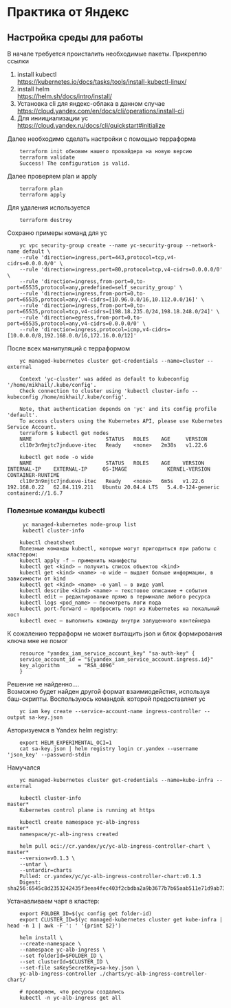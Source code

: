 # Практика от Яндекс
## Настройка среды для работы
В начале требуется происталить необходимые пакеты.
Прикреплю ссылки </br>
1) install kubectl </br>
https://kubernetes.io/docs/tasks/tools/install-kubectl-linux/ </br>
2) install helm </br>
https://helm.sh/docs/intro/install/ </br>
3) Установка cli для яндекс-облака в данном случае </br>
https://cloud.yandex.com/en/docs/cli/operations/install-cli </br>
4) Для иниициализации yc </br>
https://cloud.yandex.ru/docs/cli/quickstart#initialize </br>

Далее необходимо сделать настройки с помощью терраформа </br>

        terraform init обновим нашего провайдера на новую версию
        terraform validate
        Success! The configuration is valid.

Далее проверяем plan и apply

        terraform plan
        terraform apply
Для удаления используется

        terraform destroy
Сохраню примеры команд для yc

        yc vpc security-group create --name yc-security-group --network-name default \
        --rule 'direction=ingress,port=443,protocol=tcp,v4-cidrs=0.0.0.0/0' \
        --rule 'direction=ingress,port=80,protocol=tcp,v4-cidrs=0.0.0.0/0' \
        --rule 'direction=ingress,from-port=0,to-port=65535,protocol=any,predefined=self_security_group' \
        --rule 'direction=ingress,from-port=0,to-port=65535,protocol=any,v4-cidrs=[10.96.0.0/16,10.112.0.0/16]' \
        --rule 'direction=ingress,from-port=0,to-port=65535,protocol=tcp,v4-cidrs=[198.18.235.0/24,198.18.248.0/24]' \
        --rule 'direction=egress,from-port=0,to-port=65535,protocol=any,v4-cidrs=0.0.0.0/0' \
        --rule 'direction=ingress,protocol=icmp,v4-cidrs=[10.0.0.0/8,192.168.0.0/16,172.16.0.0/12]' 
После всех манипуляций с терраформом 

        yc managed-kubernetes cluster get-credentials --name=cluster --external

        Context 'yc-cluster' was added as default to kubeconfig '/home/mikhail/.kube/config'.
        Check connection to cluster using 'kubectl cluster-info --kubeconfig /home/mikhail/.kube/config'.

        Note, that authentication depends on 'yc' and its config profile 'default'.
        To access clusters using the Kubernetes API, please use Kubernetes Service Account.
        terraform $ kubectl get nodes                                         
        NAME                        STATUS   ROLES    AGE     VERSION
        cl10r3n9mjtc7jnduove-itec   Ready    <none>   2m38s   v1.22.6

        kubectl get node -o wide    
        NAME                        STATUS   ROLES    AGE    VERSION   INTERNAL-IP    EXTERNAL-IP     OS-IMAGE             KERNEL-VERSION      CONTAINER-RUNTIME
        cl10r3n9mjtc7jnduove-itec   Ready    <none>   6m5s   v1.22.6   192.168.0.22   62.84.119.211   Ubuntu 20.04.4 LTS   5.4.0-124-generic   containerd://1.6.7

### Полезные команды kubectl

         yc managed-kubernetes node-group list
         kubectl cluster-info 

        kubectl cheatsheet
        Полезные команды kubectl, которые могут пригодиться при работы с кластером:
        kubectl apply -f — применить манифесты
        kubectl get <kind> — получить список объектов <kind>
        kubectl get <kind> <name> -o wide — выдает больше информации, в зависимости от kind
        kubectl get <kind> <name> -o yaml — в виде yaml
        kubectl describe <kind> <name> — текстовое описание + события
        kubectl edit — редактирование прямо в терминале любого ресурса
        kubectl logs <pod_name> — посмотреть логи пода
        kubectl port-forward — пробросить порт из Kubernetes на локальный хост
        kubectl exec — выполнить команду внутри запущенного контейнера

К сожалению терраформ не может вытащить json и блок формирования ключа мне не помог

        resource "yandex_iam_service_account_key" "sa-auth-key" {
        service_account_id = "${yandex_iam_service_account.ingress.id}"
        key_algorithm      = "RSA_4096"
        }

Решение не найденно....</br> Возможно будет найден другой формат взаимиодейстия, используя баш-скрипты.
Воспользуюсь командой. которой предоставляет yc

        yc iam key create --service-account-name ingress-controller --output sa-key.json
Авторизуемся в Yandex helm registry:

        export HELM_EXPERIMENTAL_OCI=1
        cat sa-key.json | helm registry login cr.yandex --username 'json_key' --password-stdin

Намучался

        yc managed-kubernetes cluster get-credentials --name=kube-infra --external  

        kubectl cluster-info                                                                                                                                         master*
        Kubernetes control plane is running at https

        kubectl create namespace yc-alb-ingress                                                                                                                      master*
        namespace/yc-alb-ingress created

        helm pull oci://cr.yandex/yc/yc-alb-ingress-controller-chart \                                                                                               master*
        --version=v0.1.3 \
        --untar \
        --untardir=charts
        Pulled: cr.yandex/yc/yc-alb-ingress-controller-chart:v0.1.3
        Digest: sha256:6545c8d2353242435f3eea4fec403f2cbdba2a9b3677b7b65aab511e71d9ab73

Устанавливаем чарт в кластер:

        export FOLDER_ID=$(yc config get folder-id)
        export CLUSTER_ID=$(yc managed-kubernetes cluster get kube-infra | head -n 1 | awk -F ': ' '{print $2}')

        helm install \
        --create-namespace \
        --namespace yc-alb-ingress \
        --set folderId=$FOLDER_ID \
        --set clusterId=$CLUSTER_ID \
        --set-file saKeySecretKey=sa-key.json \
        yc-alb-ingress-controller ./charts/yc-alb-ingress-controller-chart/

        # проверяем, что ресурсы создались
        kubectl -n yc-alb-ingress get all